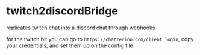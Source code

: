 # twitch2discordBridge
replicates twitch chat into a discord chat through webhooks

for the twitch bit you can go to `https://chatterino.com/client_login`, copy your credentials, and set them up on the config file
